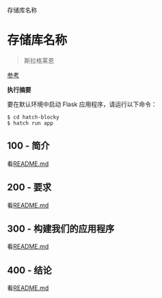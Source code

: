 存储库名称

# 存储库名称

> 斯拉格莱恩

[参考](./REFERENCES.md)

**执行摘要**

要在默认环境中启动 Flask 应用程序，请运行以下命令：

    $ cd hatch-blocky
    $ hatch run app

## 100 - 简介

看[README.md](./100/README.md)

## 200 - 要求

看[README.md](./200/README.md)

## 300 - 构建我们的应用程序

看[README.md](./300/README.md)

## 400 - 结论

看[README.md](./400/README.md)
